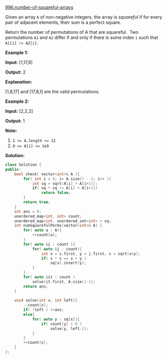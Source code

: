 [996.number-of-squareful-arrays](https://leetcode.com/problems/number-of-squareful-arrays/)  

Given an array `A` of non-negative integers, the array is _squareful_ if for every pair of adjacent elements, their sum is a perfect square.

Return the number of permutations of A that are squareful.  Two permutations `A1` and `A2` differ if and only if there is some index `i` such that `A1[i] != A2[i]`.

**Example 1:**

  
**Input:** \[1,17,8\]
  
**Output:** 2
  
**Explanation:** 
  
\[1,8,17\] and \[17,8,1\] are the valid permutations.
  

**Example 2:**

  
**Input:** \[2,2,2\]
  
**Output:** 1
  

**Note:**

1.  `1 <= A.length <= 12`
2.  `0 <= A[i] <= 1e9`  



**Solution:**  

```cpp
class Solution {
public:
    bool check( vector<int>& A ){
        for( int i = 0; i< A.size() - 1; i++ ){
            int sq = sqrt(A[i] + A[i+1]);
            if( sq * sq != A[i] + A[i+1])
                return false;
        }
        return true;
    }
    int ans = 0; 
    unordered_map<int, int> count;
    unordered_map<int, unordered_set<int> > sq;
    int numSquarefulPerms(vector<int>& A) {
        for( auto a : A){
            ++count[a];
        }
        for( auto &i : count ){
            for( auto &j : count){
                int x = i.first, y = j.first, s = sqrt(x+y);
                if( s * s == x + y )
                    sq[x].insert(y);
            }   
        }
        for( auto &it : count )
            solve(it.first, A.size()-1);
        return ans;
    }
    
    void solve(int x, int left){
        --count[x];
        if( !left ) ++ans;
        else{
            for( auto y : sq[x]){
                if( count[y] > 0 )
                    solve(y, left-1);
            }
        }
        ++count[x];
    }
};
```
      